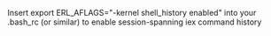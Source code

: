 Insert
export ERL_AFLAGS="-kernel shell_history enabled"
into your .bash_rc (or similar) to enable session-spanning iex command history
